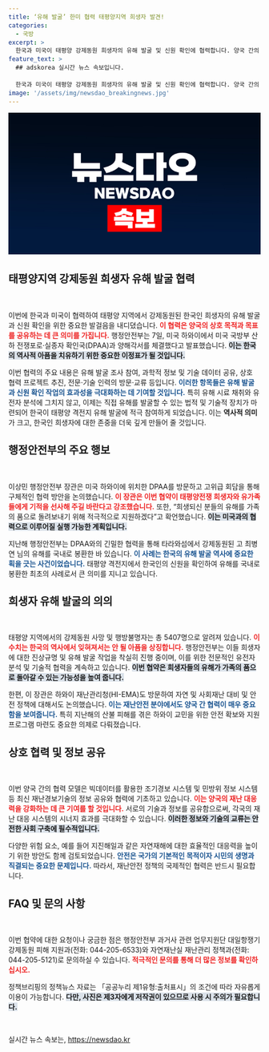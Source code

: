 ```yaml
---
title: ‘유해 발굴’ 한미 협력 태평양지역 희생자 발견!
categories:
  - 국방
excerpt: >
  한국과 미국이 태평양 강제동원 희생자의 유해 발굴 및 신원 확인에 협력합니다. 양국 간의 새로운 양해각서는 희생자 유해 발굴을 포함해 더 강력한 협력의 전환점을 알립니다. 희생자 가족들에게 희망의 메시지를 전달할 이번 협력에 귀추가 주목됩니다!
feature_text: >
  ## adskorea 실시간 뉴스 속보입니다.

  한국과 미국이 태평양 강제동원 희생자의 유해 발굴 및 신원 확인에 협력합니다. 양국 간의 새로운 양해각서는 희생자 유해 발굴을 포함해 더 강력한 협력의 전환점을 알립니다. 희생자 가족들에게 희망의 메시지를 전달할 이번 협력에 귀추가 주목됩니다!
image: '/assets/img/newsdao_breakingnews.jpg'
---
```


<p><img src="/assets/img/newsdao_breakingnews.jpg" alt="adskorea 속보" /></p>

<h2 data-ke-size="size26">태평양지역 강제동원 희생자 유해 발굴 협력</h2>

<p data-ke-size="size16">&nbsp;</p>

<p>이번에 한국과 미국이 협력하여 태평양 지역에서 강제동원된 한국인 희생자의 유해 발굴과 신원 확인을 위한 중요한 발걸음을 내디뎠습니다. <b><span style="color: #ee2323;">이 협력은 양국의 상호 목적과 목표를 공유하는 데 큰 의미를 가집니다.</span></b> 행정안전부는 7일, 미국 하와이에서 미국 국방부 산하 전쟁포로·실종자 확인국(DPAA)과 양해각서를 체결했다고 발표했습니다. <b><span style="background-color: #21538527;">이는 한국의 역사적 아픔을 치유하기 위한 중요한 이정표가 될 것입니다.</span></b></p>

<p>이번 협력의 주요 내용은 유해 발굴 조사 참여, 과학적 정보 및 기술 데이터 공유, 상호 협력 프로젝트 추진, 전문·기술 인력의 방문·교류 등입니다. <b><span style="color: #1a5490;">이러한 항목들은 유해 발굴과 신원 확인 작업의 효과성을 극대화하는 데 기여할 것입니다.</span></b> 특히 유해 시료 채취와 유전자 분석에 그치지 않고, 이제는 직접 유해를 발굴할 수 있는 법적 및 기술적 장치가 마련되어 한국이 태평양 격전지 유해 발굴에 적극 참여하게 되었습니다. 이는 <b>역사적 의미</b>가 크고, 한국인 희생자에 대한 존중을 더욱 깊게 만들어 줄 것입니다.</p>

<h2 data-ke-size="size26">행정안전부의 주요 행보</h2>

<p data-ke-size="size16">&nbsp;</p>

<p>이상민 행정안전부 장관은 미국 하와이에 위치한 DPAA를 방문하고 고위급 회담을 통해 구체적인 협력 방안을 논의했습니다. <b><span style="color: #ee2323;">이 장관은 이번 협약이 태평양전쟁 희생자와 유가족들에게 기적을 선사해 주길 바란다고 강조했습니다.</span></b> 또한, “희생되신 분들의 유해를 가족의 품으로 돌려보내기 위해 적극적으로 지원하겠다”고 확언했습니다. <b><span style="background-color: #21538527;">이는 미국과의 협력으로 이루어질 실행 가능한 계획입니다.</span></b></p>

<p>지난해 행정안전부는 DPAA와의 긴밀한 협력을 통해 타라와섬에서 강제동원된 고 최병연 님의 유해를 국내로 봉환한 바 있습니다. <b><span style="color: #1a5490;">이 사례는 한국의 유해 발굴 역사에 중요한 획을 긋는 사건이었습니다.</span></b> 태평양 격전지에서 한국인의 신원을 확인하여 유해를 국내로 봉환한 최초의 사례로서 큰 의미를 지니고 있습니다.</p>

<h2 data-ke-size="size26">희생자 유해 발굴의 의의</h2>

<p data-ke-size="size16">&nbsp;</p>

<p>태평양 지역에서의 강제동원 사망 및 행방불명자는 총 5407명으로 알려져 있습니다. <b><span style="color: #ee2323;">이 수치는 한국의 역사에서 잊혀져서는 안 될 아픔을 상징합니다.</span></b> 행정안전부는 이들 희생자에 대한 진상규명 및 유해 발굴 작업을 착실히 진행 중이며, 이를 위한 전문적인 유전자 분석 및 기술적 협력을 계속하고 있습니다. <b><span style="background-color: #21538527;">이번 협약은 희생자들의 유해가 가족의 품으로 돌아갈 수 있는 가능성을 높여 줍니다.</span></b></p>

<p>한편, 이 장관은 하와이 재난관리청(HI-EMA)도 방문하여 자연 및 사회재난 대비 및 안전 정책에 대해서도 논의했습니다. <b><span style="color: #1a5490;">이는 재난안전 분야에서도 양국 간 협력이 매우 중요함을 보여줍니다.</span></b> 특히 지난해의 산불 피해를 겪은 하와이 교민을 위한 안전 확보와 지원 프로그램 마련도 중요한 의제로 다뤄졌습니다.</p>

<h2 data-ke-size="size26">상호 협력 및 정보 공유</h2>

<p data-ke-size="size16">&nbsp;</p>

<p>이번 양국 간의 협력 모델은 빅데이터를 활용한 조기경보 시스템 및 민방위 정보 시스템 등 최신 재난경보기술의 정보 공유와 협력에 기초하고 있습니다. <b><span style="color: #ee2323;">이는 양국의 재난 대응력을 강화하는 데 큰 기여를 할 것입니다.</span></b> 서로의 기술과 정보를 공유함으로써, 각국의 재난 대응 시스템의 시너지 효과를 극대화할 수 있습니다. <b><span style="background-color: #21538527;">이러한 정보와 기술의 교류는 안전한 사회 구축에 필수적입니다.</span></b></p>

<p>다양한 위험 요소, 예를 들어 지진해일과 같은 자연재해에 대한 효율적인 대응력을 높이기 위한 방안도 함께 검토되었습니다. <b><span style="color: #1a5490;">안전은 국가의 기본적인 목적이자 시민의 생명과 직결되는 중요한 문제입니다.</span></b> 따라서, 재난안전 정책의 국제적인 협력은 반드시 필요합니다.</p>

<h2 data-ke-size="size26">FAQ 및 문의 사항</h2>

<p data-ke-size="size16">&nbsp;</p>

<p>이번 협약에 대한 요청이나 궁금한 점은 행정안전부 과거사 관련 업무지원단 대일항쟁기 강제동원 피해 지원과(전화: 044-205-6533)와 자연재난실 재난관리 정책과(전화: 044-205-5121)로 문의하실 수 있습니다. <b><span style="color: #ee2323;">적극적인 문의를 통해 더 많은 정보를 확인하십시오.</span></b> </p>

<p>정책브리핑의 정책뉴스 자료는 「공공누리 제1유형:출처표시」의 조건에 따라 자유롭게 이용이 가능합니다. <b><span style="background-color: #21538527;">다만, 사진은 제3자에게 저작권이 있으므로 사용 시 주의가 필요합니다.</span></b> </p>

<p data-ke-size="size16">&nbsp;</p>
실시간 뉴스 속보는, <a href="https://newsdao.kr" rel="dofollow">https://newsdao.kr</a>


